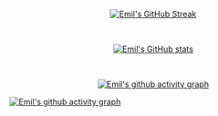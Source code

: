 <div align="center">

[![Emil's GitHub Streak](https://streak-stats.demolab.com?user=EmilIvanichkovv&theme=tokyonight_duo&hide_border=true&date_format=j%2Fn%5B%2FY%5D)](https://github.com/EmilIvanichkovv)

<br />

[![Emil's GitHub stats](https://github-readme-stats.vercel.app/api?username=EmilIvanichkovv&theme=tokyonight&bg_color=DDDDDD00&hide_border=true&langs_count=6&card_width=600&hide=stars&count_private=true)](https://github.com/EmilIvanichkovv)

<br />

[![Emil's github activity graph](https://github-readme-activity-graph.vercel.app/graph?theme=material-palenight&bg_color=DDDDDD00&username=EmilIvanichkovv&custom_title=%20&hide_border=true)](https://github.com/EmilIvanichkovv)

</div>

[![Emil's github activity graph](http://github-profile-summary-cards.vercel.app/api/cards/most-commit-language?username=EmilIvanichkovv&theme=tokyonight&bg_color=DDDDDD00)](https://github.com/EmilIvanichkovv)
